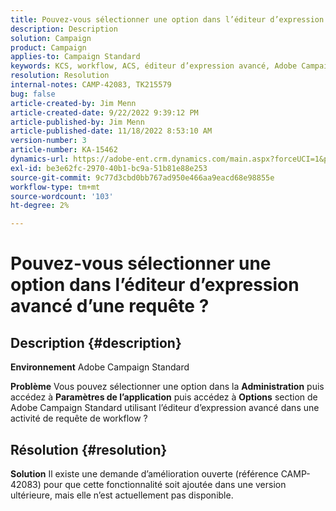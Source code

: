 ```yaml
---
title: Pouvez-vous sélectionner une option dans l’éditeur d’expression avancé d’une requête ?
description: Description
solution: Campaign
product: Campaign
applies-to: Campaign Standard
keywords: KCS, workflow, ACS, éditeur d’expression avancé, Adobe Campaign Standard, option de sélection, requête, solution
resolution: Resolution
internal-notes: CAMP-42083, TK215579
bug: false
article-created-by: Jim Menn
article-created-date: 9/22/2022 9:39:12 PM
article-published-by: Jim Menn
article-published-date: 11/18/2022 8:53:10 AM
version-number: 3
article-number: KA-15462
dynamics-url: https://adobe-ent.crm.dynamics.com/main.aspx?forceUCI=1&pagetype=entityrecord&etn=knowledgearticle&id=3f6ed8fb-be3a-ed11-9db1-0022480866ad
exl-id: be3e62fc-2970-40b1-bc9a-51b81e88e253
source-git-commit: 9c77d3cbd0bb767ad950e466aa9eacd68e98855e
workflow-type: tm+mt
source-wordcount: '103'
ht-degree: 2%

---
```


# Pouvez-vous sélectionner une option dans l’éditeur d’expression avancé d’une requête ?

## Description {#description}


<b>Environnement</b>
Adobe Campaign Standard

<b>Problème</b>
Vous pouvez sélectionner une option dans la <b>Administration</b> puis accédez à <b>Paramètres de l’application</b> puis accédez à <b>Options</b> section de Adobe Campaign Standard utilisant l’éditeur d’expression avancé dans une activité de requête de workflow ?


## Résolution {#resolution}


<b>Solution</b>
Il existe une demande d’amélioration ouverte (référence CAMP-42083) pour que cette fonctionnalité soit ajoutée dans une version ultérieure, mais elle n’est actuellement pas disponible.
